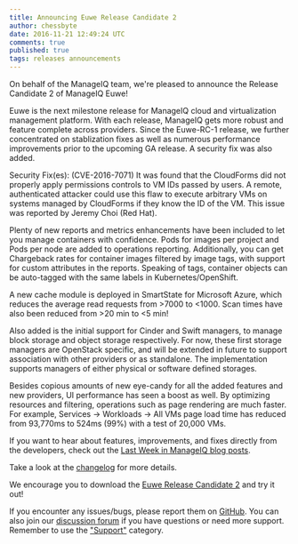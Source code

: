 ```yaml
---
title: Announcing Euwe Release Candidate 2
author: chessbyte
date: 2016-11-21 12:49:24 UTC
comments: true
published: true
tags: releases announcements
---
```


On behalf of the ManageIQ team, we're pleased to announce the Release Candidate 2 of ManageIQ Euwe!

Euwe is the next milestone release for ManageIQ cloud and virtualization management platform. With each release, ManageIQ gets more robust and feature complete across providers. Since the Euwe-RC-1 release, we further concentrated on stablization fixes as well as numerous performance improvements prior to the upcoming GA release. A security fix was also added.

Security Fix(es):
(CVE-2016-7071) It was found that the CloudForms did not properly apply permissions controls to VM IDs passed by users. A remote, authenticated attacker could use this flaw to execute arbitrary VMs on systems managed by CloudForms if they know the ID of the VM.
This issue was reported by Jeremy Choi (Red Hat).

Plenty of new reports and metrics enhancements have been included to let you manage containers with confidence. Pods for images per project and Pods per node are added to operations reporting. Additionally, you can get Chargeback rates for container images filtered by image tags, with support for custom attributes in the reports. Speaking of tags, container objects can be auto-tagged with the same labels in Kubernetes/OpenShift.

A new cache module is deployed in SmartState for Microsoft Azure, which reduces the average read requests from >7000 to <1000. Scan times have also been reduced from >20 min to <5 min!

Also added is the initial support for Cinder and Swift managers, to manage block storage and object storage respectively. For now, these first storage managers are OpenStack specific, and will be extended in future to support association with other providers or as standalone. The implementation supports managers of either physical or software defined storages.

Besides copious amounts of new eye-candy for all the added features and new providers, UI performance has seen a boost as well. By optimizing resources and filtering, operations such as page rendering are much faster. For example, Services -> Workloads -> All VMs page load time has reduced from 93,770ms to 524ms (99%) with a test of 20,000 VMs.

If you want to hear about features, improvements, and fixes directly from the developers, check out the [Last Week in ManageIQ blog posts](http://manageiq.org/blog/tags/LWIMIQ/).

Take a look at the [changelog](https://github.com/ManageIQ/manageiq/blob/euwe/CHANGELOG.md/) for more details.

We encourage you to download the [Euwe Release Candidate 2](http://manageiq.org/download) and try it out!

If you encounter any issues/bugs, please report them on [GitHub](https://github.com/ManageIQ/manageiq/issues). You can also join our [discussion forum](http://talk.manageiq.org/) if you have questions or need more support. Remember to use the ["Support"](http://talk.manageiq.org/c/support) category.
